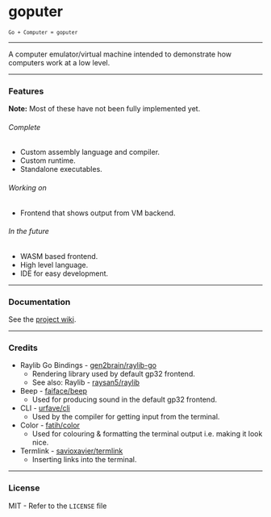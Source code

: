 # goputer
<sup>`Go + Computer = goputer`</sup>

---

A computer emulator/virtual machine intended to demonstrate how computers work at a low level.

---

### Features

**Note:** Most of these have not been fully implemented yet.

###### Complete

- Custom assembly language and compiler.
- Custom runtime.
- Standalone executables.

###### Working on

- Frontend that shows output from VM backend.

###### In the future

- WASM based frontend.
- High level language.
- IDE for easy development.

---

### Documentation

See the [project wiki](https://github.com/sccreeper/goputer/wiki).


---

### Credits

- Raylib Go Bindings - [gen2brain/raylib-go](https://github.com/gen2brain/raylib-go)
  - Rendering library used by default gp32 frontend.
  - See also: Raylib - [raysan5/raylib](https://github.com/raysan5/raylib)
- Beep - [faiface/beep](https://github.com/faiface/beep)
  - Used for producing sound in the default gp32 frontend.
- CLI - [urfave/cli](https://github.com/urfave/cli)
  - Used by the compiler for getting input from the terminal.
- Color - [fatih/color](https://github.com/fatih/color)
  - Used for colouring & formatting the terminal output i.e. making it look nice.
- Termlink - [savioxavier/termlink](https://github.com/savioxavier/termlink)
  - Inserting links into the terminal.
  
---

### License

MIT - Refer to the `LICENSE` file